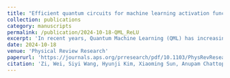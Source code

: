 ```yaml
---
title: "Efficient quantum circuits for machine learning activation functions including constant T-depth ReLU"
collection: publications
category: manuscripts
permalink: /publication/2024-10-18-QML_ReLU
excerpt: 'In recent years, Quantum Machine Learning (QML) has increasingly captured the interest of researchers. Among the components in this domain, activation functions hold a fundamental and indispensable role. Our research focuses on the development of activation functions quantum circuits for integration into fault-tolerant quantum computing architectures, with an emphasis on minimizing 𝑇-depth. Specifically, we present novel implementations of ReLU and leaky ReLU activation functions, achieving constant 𝑇-depths of 4 and 8, respectively. Leveraging quantum lookup tables, we extend our exploration to other activation functions such as the sigmoid. This approach enables us to customize precision and 𝑇-depth by adjusting the number of qubits, making our results more adaptable to various application scenarios. This study represents a significant advancement towards enhancing the practicality and application of quantum machine learning.'
date: 2024-10-18
venue: 'Physical Review Research'
paperurl: 'https://journals.aps.org/prresearch/pdf/10.1103/PhysRevResearch.6.043048'
citation: 'Zi, Wei, Siyi Wang, Hyunji Kim, Xiaoming Sun, Anupam Chattopadhyay, and Patrick Rebentrost. "Efficient quantum circuits for machine learning activation functions including constant T-depth ReLU." Physical Review Research 6, no. 4 (2024): 043048. http://doi.org/10.1103/PhysRevResearch.6.043048'
---
```

